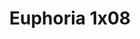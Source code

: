 ---
layout: episodios
title: "Euphoria 1x08"
url_serie_padre: 'euphoria/temporada-1'
category: 'series'
capitulo: 'yes'
anio: '2019'
prev: 'capitulo-7'
proximo: ''
sandbox: allow-same-origin allow-forms
idioma: 'Latino/Subtitulado'
calidad: 'Full HD'
fuente: 'cueva'
reproductor: fembed
image_banner: 'https://res.cloudinary.com/u4innovation/image/upload/v1564030189/euphoria-banner-min_yogqzi.jpg'
reproductores_fembed: ["https://gdriveplayer.co/embed2.php?link=pO5vBVPddxqqxYH52lBJDAJ%252FGrbs0Z101X3wetPZOpYTKFUQePJFOyA5WMOqNlZprAdehQN1mQpr2RpfbL0lLCgJ6olpp9zyyGMZY6Z56Px4HfUSgW2Q5FE5feQP4oX0eoyEAAbldo%252BsnqFTaGP0thqAeg6HowBs9TU9MWyygrnNbuLqXwkbnJcwdSDie6pp7D11Xho3M9hHB1SozqQNKm06JWh13zKYIZsPsxksj5aQ%253D%253D","Latino","https://jplayer.club/v/yx7gkie65me3gj6","Latino","https://feurl.com/v/xy-66f548e3qlyw","Latino","https://api.cuevana3.io/stream/index.php?file=ek5lbm9xYWNrS0xYMTZLa2xNbkdvY3ZTb3BtZng4TGp6ZFpobGFMUGtPUFgzSmFhbk1XTzVkblBtS1JnbEplb21KUm5ZSlRTMGViVTBxZGdsdEhPb3RqWGEybHFsSk9zbXNLR2gzV3l3THVvd29aaVpNR21vNXlSb0tKbmhkZlUwTXlYb1hmSDFOZkpuV1JuYTVTVnFaZVdabXB5MHREbTJNS25xNlBIbnViSjFaeVg","Subtitulado","https://feurl.com/v/e2nj6a-qg4penzm","Subtitulado"]
reproductores_upstream: ["https://upstream.to/embed-509m2ngl5x4m.html","Latino","https://upstream.to/embed-r0y9g371wabl.html","Subtitulado"]
tags:
- Drama
---